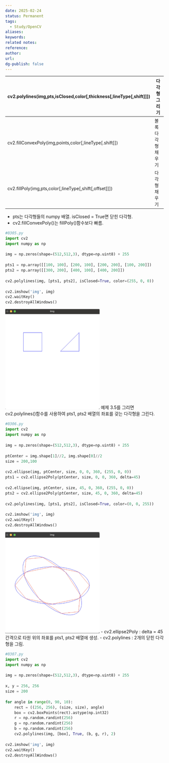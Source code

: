```yaml
---
date: 2025-02-24
status: Permanent
tags:
  - Study/OpenCV
aliases: 
keywords: 
related notes: 
reference: 
author: 
url: 
dg-publish: false
---
```


| cv2.polylines(img,pts,isClosed,color[,thickness[,lineType[,shift]]]) | 다각형 그리기   |
| -------------------------------------------------------------------- | --------- |
| cv2.fillConvexPoly(img,points,color[,lineType[.shift]])              | 볼록다각형 채우기 |
| cv2.fillPoly(img,pts,color[,lineType[,shift[,offset]]])              | 다각형 채우기   |
- pts는 다각형들의 numpy 배열. isClosed = True면 닫힌 다각형.
- cv2.fillConvexPoly()는 fillPoly()함수보다 빠름.

```python
#0305.py
import cv2
import numpy as np

img = np.zeros(shape=(512,512,3), dtype=np.uint8) + 255

pts1 = np.array([[100, 100], [200, 100], [200, 200], [100, 200]])
pts2 = np.array([[300, 200], [400, 100], [400, 200]])

cv2.polylines(img, [pts1, pts2], isClosed=True, color=(255, 0, 0))

cv2.imshow('img', img)
cv2.waitKey()
cv2.destroyAllWindows()
```
<img src = "3_Archive/1_Attachments/e8086ed346a6046fd6ace79d691d8c17_MD5.jpeg" width = "300">
예제 3.5를 그리면 cv2.polylines()함수를 사용하여 pts1, pts2 배열의 좌표를 갖는 다각형을 그린다.

```python
#0306.py
import cv2
import numpy as np

img = np.zeros(shape=(512,512,3), dtype=np.uint8) + 255

ptCenter = img.shape[1]//2, img.shape[0]//2
size = 200,100

cv2.ellipse(img, ptCenter, size, 0, 0, 360, (255, 0, 0))
pts1 = cv2.ellipse2Poly(ptCenter, size, 0, 0, 360, delta=45)

cv2.ellipse(img, ptCenter, size, 45, 0, 360, (255, 0, 0))
pts2 = cv2.ellipse2Poly(ptCenter, size, 45, 0, 360, delta=45)

cv2.polylines(img, [pts1, pts2], isClosed=True, color=(0, 0, 255))

cv2.imshow('img', img)
cv2.waitKey()
cv2.destroyAllWindows()
```
<img src = "3_Archive/1_Attachments/c594135fa39446fa3a2bc8fca44bc9df_MD5.jpeg" width = "300">
- cv2.ellipse2Poly : delta = 45 간격으로 타원 위의 좌표를 pts1, pts2 배열에 생성.
- cv2.polylines : 2개의 닫힌 다각형을 그림.

```python
#0307.py
import cv2
import numpy as np

img = np.zeros(shape=(512,512,3), dtype=np.uint8) + 255

x, y = 256, 256
size = 200

for angle in range(0, 90, 10):
	rect = ((256, 256), (size, size), angle)
	box = cv2.boxPoints(rect).astype(np.int32)
	r = np.random.randint(256)
	g = np.random.randint(256)
	b = np.random.randint(256)
	cv2.polylines(img, [box], True, (b, g, r), 2)

cv2.imshow('img', img)
cv2.waitKey()
cv2.destroyAllWindows()
```